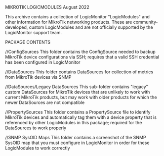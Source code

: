 
MIKROTIK LOGICMODULES
August 2022

This archive contains a collection of LogicMonitor "LogicModules" and other information for MikroTik networking products. These are community-developed, custom LogicModules and are not officially supported by the LogicMonitor support team.


PACKAGE CONTENTS

//ConfigSources
This folder contains the ConfigSource needed to backup MikroTik device configurations via SSH; requires that a valid SSH credential has been configured in LogicMonitor

//DataSources
This folder contains DataSources for collection of metrics from MikroTik devices via SNMP

//DataSources/Legacy DataSources
This sub-folder contains "legacy" custom DataSources for MikroTik devices that are unlikely to work with current MikroTik products, but may work with older products for which the newer DataSources are not compatible

//PropertySources
This folder contains a PropertySource file to identify MikroTik devices and automatically tag them with a device property that is referenced by other LogicModules in this package; required for the DataSources to work properly

//SNMP SysOID Maps
This folder contains a screenshot of the SNMP SysOID map that you must configure in LogicMonitor in order for these LogicModules to work correctly
